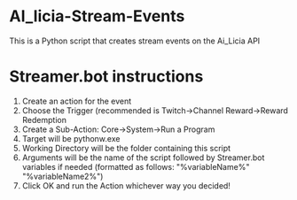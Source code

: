 # AI_licia-Stream-Events
This is a Python script that creates stream events on the Ai_Licia API

# Streamer.bot instructions
  1. Create an action for the event
  2. Choose the Trigger (recommended is Twitch->Channel Reward->Reward Redemption
  3. Create a Sub-Action: Core->System->Run a Program
  4. Target will be pythonw.exe
  5. Working Directory will be the folder containing this script
  6. Arguments will be the name of the script followed by Streamer.bot variables if needed (formatted as follows: "%variableName%" "%variableName2%")
  7. Click OK and run the Action whichever way you decided!
